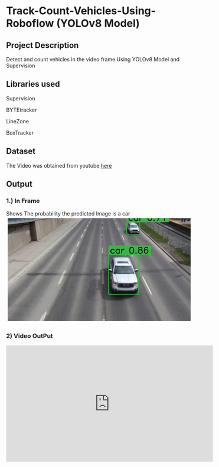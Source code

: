 # Track-Count-Vehicles-Using-Roboflow (YOLOv8 Model)

## Project Description

Detect and count vehicles in the video frame Using YOLOv8 Model and Supervision 

## Libraries used
Supervision

BYTEtracker

LineZone

BoxTracker

## Dataset
The Video was obtained from youtube [here](https://www.youtube.com/watch?v=Y1jTEyb3wiI)


## Output
### 1.) In Frame 
Shows The probability the predicted Image is a car
<img src="Frame.png"/>

### 2) Video OutPut

<iframe width="560" height="315" src="https://www.youtube.com/embed/https://youtu.be/gJXiRvg2QhI" frameborder="0" allowfullscreen></iframe>

